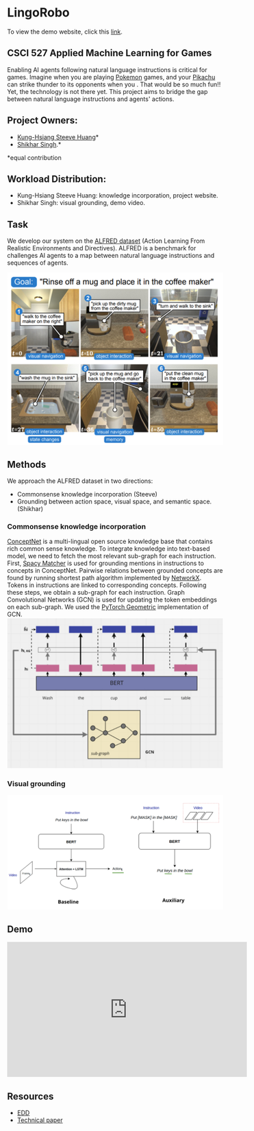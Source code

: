 # LingoRobo
To view the demo website, click this [link](https://khuangaf.github.io/LingoRoboDemo/).

## CSCI 527 Applied Machine Learning for Games 

Enabling AI agents following natural language instructions is critical for games. Imagine when you are playing [Pokemon](https://www.pokemon.com/us/) games, and your [Pikachu](https://media.izi.travel/4e9d2b2c-83c3-4a84-8675-7cc276270305/fc7197c5-14e1-481e-998d-9e90b0bd2d0f_800x600.jpg) can strike thunder to its opponents when you . That would be so much fun!! Yet, the technology is not there yet. This project aims to bridge the gap between natural language instructions and agents' actions. 

## Project Owners:
* [Kung-Hsiang Steeve Huang](http://khuangaf.github.io/)*
* [Shikhar Singh](https://www.linkedin.com/in/shikhar-singh-730910a7).*

*equal contribution

## Workload Distribution:
* Kung-Hsiang Steeve Huang: knowledge incorporation, project website.
* Shikhar Singh: visual grounding, demo video.

## Task
We develop our system on the [ALFRED dataset](https://arxiv.org/abs/1912.01734) (Action Learning From Realistic Environments and Directives). ALFRED is a benchmark for challenges AI agents to a map between natural language instructions and sequences of agents.

<img src="https://github.com/khuangaf/LingoRoboDemo/raw/gh-pages/alfred.jpg" />


## Methods
We approach the ALFRED dataset in two directions:
* Commonsense knowledge incorporation (Steeve)
* Grounding between action space, visual space, and semantic space. (Shikhar)

### Commonsense knowledge incorporation
[ConceptNet](https://conceptnet.io/) is a multi-lingual open source knowledge base that contains rich common sense knowledge. To integrate knowledge into text-based model, we need to fetch the most relevant sub-graph for each instruction. First, [Spacy Matcher](https://spacy.io/api/matcher) is used for grounding mentions in instructions to concepts in ConceptNet. Pairwise relations between grounded concepts are found by running shortest path algorithm implemented by [NetworkX](https://networkx.org/documentation/stable/index.html). Tokens in instructions are linked to corresponding concepts. Following these steps, we obtain a sub-graph for each instruction. Graph Convolutional Networks (GCN) is used for updating the token embeddings on each sub-graph. We used the [PyTorch Geometric](https://pytorch-geometric.readthedocs.io/en/latest/index.html) implementation of GCN. 
<img src="https://github.com/khuangaf/LingoRoboDemo/raw/gh-pages/gcn.jpg" />

### Visual grounding
<img src="https://github.com/khuangaf/LingoRoboDemo/raw/gh-pages/visual_grounding.jpg" />

## Demo

<iframe width="560" height="315" src="https://www.youtube.com/embed/1XoRLNmXffo" title="YouTube video player" frameborder="0" allow="accelerometer; autoplay; clipboard-write; encrypted-media; gyroscope; picture-in-picture" allowfullscreen></iframe>

## Resources
* [EDD](https://drive.google.com/drive/folders/1qK96aHT75uXB1F_f56ti4HhiZeESCDau?usp=sharing)
* [Technical paper](https://drive.google.com/drive/folders/1qK96aHT75uXB1F_f56ti4HhiZeESCDau?usp=sharing)
